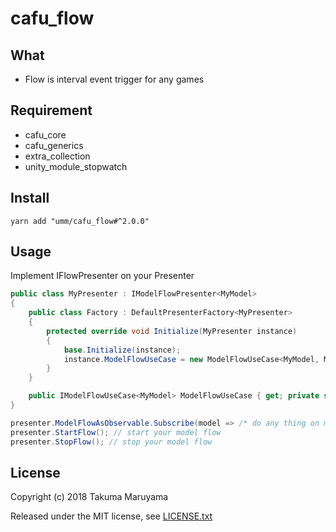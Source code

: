 # cafu_flow

## What

* Flow is interval event trigger for any games 

## Requirement

* cafu_core
* cafu_generics
* extra_collection
* unity_module_stopwatch

## Install

```shell
yarn add "umm/cafu_flow#^2.0.0"
```

## Usage

Implement IFlowPresenter on your Presenter

```csharp
public class MyPresenter : IModelFlowPresenter<MyModel>
{
    public class Factory : DefaultPresenterFactory<MyPresenter>
    {
        protected override void Initialize(MyPresenter instance)
        {
            base.Initialize(instance);
            instance.ModelFlowUseCase = new ModelFlowUseCase<MyModel, MyEntity, MyEntityList, MyTranslator>.Factory().Create();
        }
    }

    public IModelFlowUseCase<MyModel> ModelFlowUseCase { get; private set; }
}
```

```csharp
presenter.ModelFlowAsObservable.Subscribe(model => /* do any thing on model event triggered */);
presenter.StartFlow(); // start your model flow 
presenter.StopFlow(); // stop your model flow 
```

## License

Copyright (c) 2018 Takuma Maruyama

Released under the MIT license, see [LICENSE.txt](LICENSE.txt)

